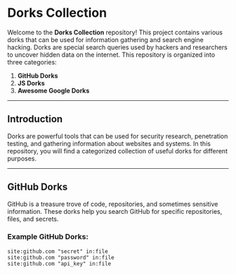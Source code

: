 # Dorks Collection

Welcome to the **Dorks Collection** repository! This project contains various dorks that can be used for information gathering and search engine hacking. Dorks are special search queries used by hackers and researchers to uncover hidden data on the internet. This repository is organized into three categories:

1. **GitHub Dorks**
2. **JS Dorks**
3. **Awesome Google Dorks**


---

## Introduction

Dorks are powerful tools that can be used for security research, penetration testing, and gathering information about websites and systems. In this repository, you will find a categorized collection of useful dorks for different purposes.

---

## GitHub Dorks

GitHub is a treasure trove of code, repositories, and sometimes sensitive information. These dorks help you search GitHub for specific repositories, files, and secrets.

### Example GitHub Dorks:
```text
site:github.com "secret" in:file
site:github.com "password" in:file
site:github.com "api_key" in:file
